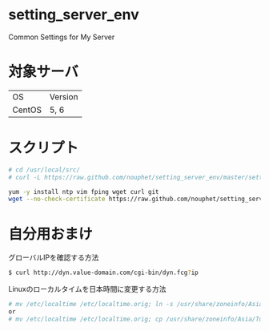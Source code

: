 setting_server_env
==================

Common Settings for My Server

対象サーバ
==================
<table>
    <tr>
        <td>OS</td>
        <td>Version</td>
    </tr>
    <tr>
        <td>CentOS</td>
        <td>5, 6</td>
    </tr>
</table>

スクリプト
==================

```bash
# cd /usr/local/src/
# curl -L https://raw.github.com/nouphet/setting_server_env/master/setting_server_env.sh | bash
```

```bash
yum -y install ntp vim fping wget curl git
wget --no-check-certificate https://raw.github.com/nouphet/setting_server_env/master/setting_server_env.sh
```

自分用おまけ
==================
グローバルIPを確認する方法

```bash
$ curl http://dyn.value-domain.com/cgi-bin/dyn.fcg?ip
```

Linuxのローカルタイムを日本時間に変更する方法

```bash
# mv /etc/localtime /etc/localtime.orig; ln -s /usr/share/zoneinfo/Asia/Tokyo /etc/localtime
or
# mv /etc/localtime /etc/localtime.orig; cp /usr/share/zoneinfo/Asia/Tokyo /etc/localtime
```
